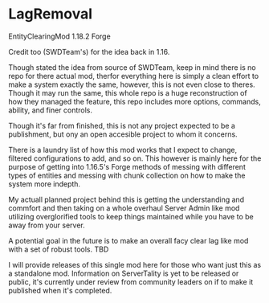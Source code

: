 # LagRemoval
EntityClearingMod 1.18.2 Forge

Credit too (SWDTeam's) for the idea back in 1.16.

Though stated the idea from source of SWDTeam, keep in mind there is no repo for there actual mod, therfor everything here is simply a clean effort to make a system exactly the same, however, this is not even close to theres.
Though it may run the same, this whole repo is a huge reconstruction of how they managed the feature, this repo includes more options, commands, ability, and finer controls.

Though it's far from finished, this is not any project expected to be a publishment, but ony an open accesible project to whom it concerns.

There is a laundry list of how this mod works that I expect to change, filtered configurations to add, and so on. 
This however is mainly here for the purpose of getting into 1.16.5's Forge methods of messing with different types of entities and messing with chunk collection on how to make the system more indepth.

My actuall planned project behind this is getting the understanding and commfort and then taking on a whole overhaul Server Admin like mod utilizing overglorified tools to keep things maintained while you have to be away from your server.

A potential goal in the future is to make an overall facy clear lag like mod with a set of robust tools. TBD

I will provide releases of this single mod here for those who want just this as a standalone mod.
Information on ServerTality is yet to be released or public, it's currently under review from community leaders on if to make it published when it's completed.
